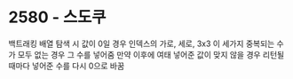 # 2580 - 스도쿠
백트래킹
배열 탐색 시 값이 0일 경우 인덱스의 가로, 세로, 3x3 이 세가지 중복되는 수가 모두 없는 경우 그 수를 넣어줌
만약 이후에 여태 넣어준 값이 맞지 않을 경우 리턴될 때마다 넣어준 수를 다시 0으로 바꿈
